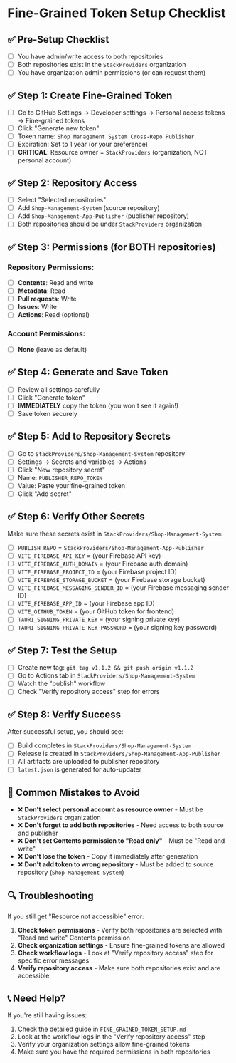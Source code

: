 # Fine-Grained Token Setup Checklist

## ✅ Pre-Setup Checklist

- [ ] You have admin/write access to both repositories
- [ ] Both repositories exist in the `StackProviders` organization
- [ ] You have organization admin permissions (or can request them)

## ✅ Step 1: Create Fine-Grained Token

- [ ] Go to GitHub Settings → Developer settings → Personal access tokens → Fine-grained tokens
- [ ] Click "Generate new token"
- [ ] Token name: `Shop Management System Cross-Repo Publisher`
- [ ] Expiration: Set to 1 year (or your preference)
- [ ] **CRITICAL**: Resource owner = `StackProviders` (organization, NOT personal account)

## ✅ Step 2: Repository Access

- [ ] Select "Selected repositories"
- [ ] Add `Shop-Management-System` (source repository)
- [ ] Add `Shop-Management-App-Publisher` (publisher repository)
- [ ] Both repositories should be under `StackProviders` organization

## ✅ Step 3: Permissions (for BOTH repositories)

### Repository Permissions:
- [ ] **Contents**: Read and write
- [ ] **Metadata**: Read
- [ ] **Pull requests**: Write
- [ ] **Issues**: Write
- [ ] **Actions**: Read (optional)

### Account Permissions:
- [ ] **None** (leave as default)

## ✅ Step 4: Generate and Save Token

- [ ] Review all settings carefully
- [ ] Click "Generate token"
- [ ] **IMMEDIATELY** copy the token (you won't see it again!)
- [ ] Save token securely

## ✅ Step 5: Add to Repository Secrets

- [ ] Go to `StackProviders/Shop-Management-System` repository
- [ ] Settings → Secrets and variables → Actions
- [ ] Click "New repository secret"
- [ ] Name: `PUBLISHER_REPO_TOKEN`
- [ ] Value: Paste your fine-grained token
- [ ] Click "Add secret"

## ✅ Step 6: Verify Other Secrets

Make sure these secrets exist in `StackProviders/Shop-Management-System`:

- [ ] `PUBLISH_REPO` = `StackProviders/Shop-Management-App-Publisher`
- [ ] `VITE_FIREBASE_API_KEY` = (your Firebase API key)
- [ ] `VITE_FIREBASE_AUTH_DOMAIN` = (your Firebase auth domain)
- [ ] `VITE_FIREBASE_PROJECT_ID` = (your Firebase project ID)
- [ ] `VITE_FIREBASE_STORAGE_BUCKET` = (your Firebase storage bucket)
- [ ] `VITE_FIREBASE_MESSAGING_SENDER_ID` = (your Firebase messaging sender ID)
- [ ] `VITE_FIREBASE_APP_ID` = (your Firebase app ID)
- [ ] `VITE_GITHUB_TOKEN` = (your GitHub token for frontend)
- [ ] `TAURI_SIGNING_PRIVATE_KEY` = (your signing private key)
- [ ] `TAURI_SIGNING_PRIVATE_KEY_PASSWORD` = (your signing key password)

## ✅ Step 7: Test the Setup

- [ ] Create new tag: `git tag v1.1.2 && git push origin v1.1.2`
- [ ] Go to Actions tab in `StackProviders/Shop-Management-System`
- [ ] Watch the "publish" workflow
- [ ] Check "Verify repository access" step for errors

## ✅ Step 8: Verify Success

After successful setup, you should see:
- [ ] Build completes in `StackProviders/Shop-Management-System`
- [ ] Release is created in `StackProviders/Shop-Management-App-Publisher`
- [ ] All artifacts are uploaded to publisher repository
- [ ] `latest.json` is generated for auto-updater

## 🚨 Common Mistakes to Avoid

- ❌ **Don't select personal account as resource owner** - Must be `StackProviders` organization
- ❌ **Don't forget to add both repositories** - Need access to both source and publisher
- ❌ **Don't set Contents permission to "Read only"** - Must be "Read and write"
- ❌ **Don't lose the token** - Copy it immediately after generation
- ❌ **Don't add token to wrong repository** - Must be added to source repository (`Shop-Management-System`)

## 🔍 Troubleshooting

If you still get "Resource not accessible" error:

1. **Check token permissions** - Verify both repositories are selected with "Read and write" Contents permission
2. **Check organization settings** - Ensure fine-grained tokens are allowed
3. **Check workflow logs** - Look at "Verify repository access" step for specific error messages
4. **Verify repository access** - Make sure both repositories exist and are accessible

## 📞 Need Help?

If you're still having issues:
1. Check the detailed guide in `FINE_GRAINED_TOKEN_SETUP.md`
2. Look at the workflow logs in the "Verify repository access" step
3. Verify your organization settings allow fine-grained tokens
4. Make sure you have the required permissions in both repositories

